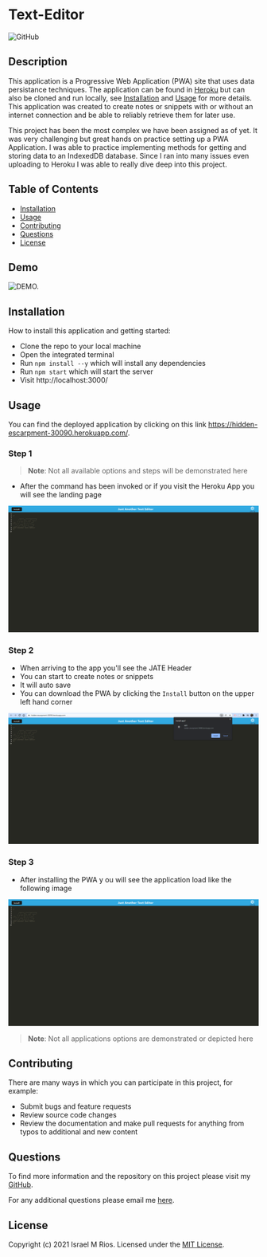 # Text-Editor
![GitHub](https://img.shields.io/badge/license-MIT-orange?style=for-the-badge)

## Description
This application is a Progressive Web Application (PWA) site that uses data persistance techniques. The application can be found in [Heroku](https://hidden-escarpment-30090.herokuapp.com/) but can also be cloned and run locally, see [Installation](#installation) and [Usage](#usage) for more details. This application was created to create notes or snippets with or without an internet connection and be able to  reliably retrieve them for later use.

This project has been the most complex we have been assigned as of yet. It was very challenging but great hands on practice setting up a PWA Application. I was able to practice implementing methods for getting and storing data to an IndexedDB database. Since I ran into many issues even uploading to Heroku I was able to really dive deep into this project.

## Table of Contents
- [Installation](#installation)
- [Usage](#usage)
- [Contributing](#contributing)
- [Questions](#questions)
- [License](##license)

## Demo

![DEMO.](./)

## Installation

How to install this application and getting started:

* Clone the repo to your local machine
* Open the integrated terminal
* Run `npm install --y` which will install any dependencies
* Run `npm start` which will start the server
* Visit http://localhost:3000/

## Usage
You can find the deployed application by clicking on this link https://hidden-escarpment-30090.herokuapp.com/.

### Step 1
> **Note**: Not all available options and steps will be demonstrated here
* After the command has been invoked or if you visit the Heroku App you will see the landing page

![Screenshot of landing page.](./assets/images/landing-screen.png)

### Step 2
* When arriving to the app you'll see the JATE Header
* You can start to create notes or snippets
* It will auto save
* You can download the PWA by clicking the `Install` button on the upper left hand corner

![Screenshot of .](./assets/images/install-app-prompt.png)

### Step 3
* After installing the PWA y ou will see the application load like the following image

![Screenshot of .](./assets/images/landing-screen.png)
> **Note**: Not all applications options are demonstrated or depicted here

## Contributing
There are many ways in which you can participate in this project, for example:

* Submit bugs and feature requests
* Review source code changes
* Review the documentation and make pull requests for anything from typos to additional and new content

## Questions
To find more information and the repository on this project please visit my [GitHub](https://github.com/israelmrios).

For any additional questions please email me [here](mailto:israelm.riosjr@gmail.com).

## License
Copyright (c) 2021 Israel M Rios.
Licensed under the [MIT License](LICENSE).